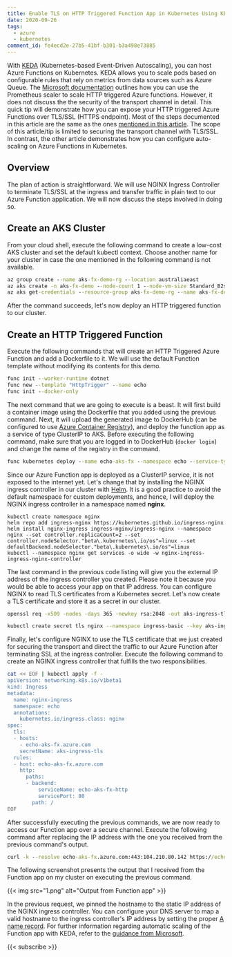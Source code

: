 ```yaml
---
title: Enable TLS on HTTP Triggered Function App in Kubernetes Using KEDA and NGINX
date: 2020-09-26
tags:
  - azure
  - kubernetes
comment_id: fe4ecd2e-27b5-41bf-b301-b3a498e73885
---
```


With [KEDA](https://keda.sh/) (Kubernetes-based Event-Driven Autoscaling), you can host Azure Functions on Kubernetes. KEDA allows you to scale pods based on configurable rules that rely on metrics from data sources such as Azure Queue. The [Microsoft documentation](https://docs.microsoft.com/en-us/azure/azure-functions/functions-kubernetes-keda) outlines how you can use the Prometheus scaler to scale HTTP triggered Azure functions. However, it does not discuss the the security of the transport channel in detail. This quick tip will demonstrate how you can expose your HTTP triggered Azure Functions over TLS/SSL (HTTPS endpoint). Most of the steps documented in this article are the same as the ones [mentioned in this article](https://dev.to/anirudhgarg_99/scale-up-and-down-a-http-triggered-function-app-in-kubernetes-using-keda-4m42). The scope of this article/tip is limited to securing the transport channel with TLS/SSL. In contrast, the other article demonstrates how you can configure auto-scaling on Azure Functions in Kubernetes.

## Overview

The plan of action is straightforward. We will use NGINX Ingress Controller to terminate TLS/SSL at the ingress and transfer traffic in plain text to our Azure Function application. We will now discuss the steps involved in doing so.

## Create an AKS Cluster

From your cloud shell, execute the following command to create a low-cost AKS cluster and set the default kubectl context. Choose another name for your cluster in case the one mentioned in the following command is not available.

```cmd
az group create --name aks-fx-demo-rg --location australiaeast
az aks create -n aks-fx-demo --node-count 1 --node-vm-size Standard_B2s --load-balancer-sku basic --node-osdisk-size 32 --resource-group aks-fx-demo-rg --generate-ssh-keys
az aks get-credentials --resource-group aks-fx-demo-rg --name aks-fx-demo
```

After the command succeeds, let's now deploy an HTTP triggered function to our cluster.

## Create an HTTP Triggered Function

Execute the following commands that will create an HTTP Triggered Azure Function and add a Dockerfile to it. We will use the default Function template without modifying its contents for this demo.

```cmd
func init --worker-runtime dotnet
func new --template "HttpTrigger" --name echo
func init --docker-only
```

The next command that we are going to execute is a beast. It will first build a container image using the Dockerfile that you added using the previous command. Next, it will upload the generated image to DockerHub (can be configured to use [Azure Container Registry](https://docs.microsoft.com/en-us/azure/container-registry/)), and deploy the function app as a service of type ClusterIP to AKS. Before executing the following command, make sure that you are logged in to DockerHub (`docker login`) and change the name of the registry in the command.

```cmd
func kubernetes deploy --name echo-aks-fx --namespace echo --service-type ClusterIP --registry rahulrai
```

Since our Azure Function app is deployed as a ClusterIP service, it is not exposed to the internet yet. Let's change that by installing the NGINX ingress controller in our cluster with [Helm](https://helm.sh/docs/intro/install/). It is a good practice to avoid the default namespace for custom deployments, and hence, I will deploy the NGINX ingress controller in a namespace named **nginx**.

```shell
kubectl create namespace nginx
helm repo add ingress-nginx https://kubernetes.github.io/ingress-nginx
helm install nginx-ingress ingress-nginx/ingress-nginx --namespace nginx --set controller.replicaCount=2 --set controller.nodeSelector."beta\.kubernetes\.io/os"=linux --set defaultBackend.nodeSelector."beta\.kubernetes\.io/os"=linux
kubectl --namespace nginx get services -o wide -w nginx-ingress-ingress-nginx-controller
```

The last command in the previous code listing will give you the external IP address of the ingress controller you created. Please note it because you would be able to access your app on that IP address. You can configure NGINX to read TLS certificates from a Kubernetes secret. Let's now create a TLS certificate and store it as a secret in our cluster.

```bash
openssl req -x509 -nodes -days 365 -newkey rsa:2048 -out aks-ingress-tls.crt -keyout aks-ingress-tls.key -subj "/CN=echo-aks-fx.azure.com/O=aks-ingress-tls"

kubectl create secret tls nginx --namespace ingress-basic --key aks-ingress-tls.key --cert aks-ingress-tls.crt
```

Finally, let's configure NGINX to use the TLS certificate that we just created for securing the transport and direct the traffic to our Azure Function after terminating SSL at the ingress controller. Execute the following command to create an NGINX ingress controller that fulfills the two responsibilities.

```bash
cat << EOF | kubectl apply -f -
apiVersion: networking.k8s.io/v1beta1
kind: Ingress
metadata:
  name: nginx-ingress
  namespace: echo
  annotations:
    kubernetes.io/ingress.class: nginx
spec:
  tls:
  - hosts:
    - echo-aks-fx.azure.com
    secretName: aks-ingress-tls
  rules:
  - host: echo-aks-fx.azure.com
    http:
      paths:
      - backend:
          serviceName: echo-aks-fx-http
          servicePort: 80
        path: /
EOF
```

After successfully executing the previous commands, we are now ready to access our Function app over a secure channel. Execute the following command after replacing the IP address with the one you received from the previous command's output.

```cmd
curl -k --resolve echo-aks-fx.azure.com:443:104.210.80.142 https://echo-aks-fx.azure.com/api/echo?name=JohnDoe
```

The following screenshot presents the output that I received from the Function app on my cluster on executing the previous command.

{{< img src="1.png" alt="Output from Function app" >}}

In the previous request, we pinned the hostname to the static IP address of the NGINX ingress controller. You can configure your DNS server to map a valid hostname to the ingress controller's IP address by setting the proper [A name record](https://www.cloudflare.com/learning/dns/dns-records/dns-a-record/). For further information regarding automatic scaling of the Function app with KEDA, refer to the [guidance from Microsoft](https://docs.microsoft.com/en-us/azure/azure-functions/functions-kubernetes-keda).

{{< subscribe >}}
